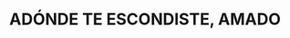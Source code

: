 ---
capo: 0
id: 238
lang: es-es
step: ele
subtitle: ''
tags: []
title: ADÓNDE TE ESCONDISTE, AMADO
---